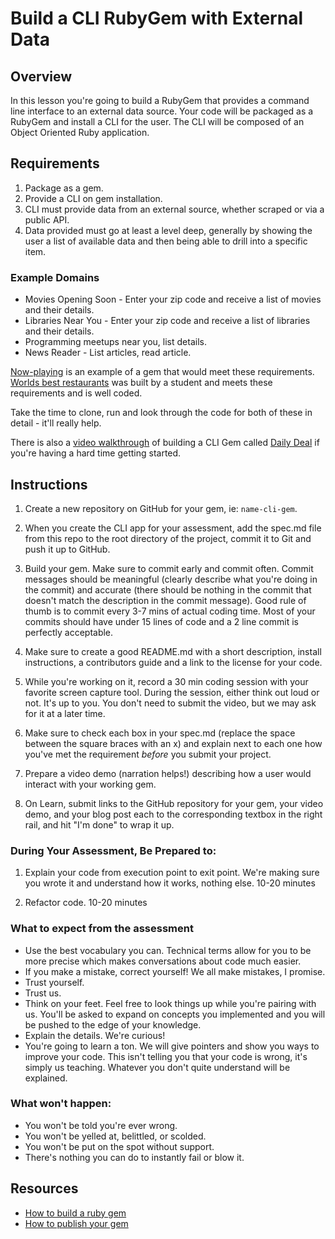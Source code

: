 # Build a CLI RubyGem with External Data

## Overview

In this lesson you're going to build a RubyGem that provides a command line interface to an external data source. Your code will be packaged as a RubyGem and install a CLI for the user. The CLI will be composed of an Object Oriented Ruby application.

## Requirements

1. Package as a gem.
2. Provide a CLI on gem installation.
3. CLI must provide data from an external source, whether scraped or via a public API.
4. Data provided must go at least a level deep, generally by showing the user a list of available data and then being able to drill into a specific item.


### Example Domains

- Movies Opening Soon - Enter your zip code and receive a list of movies and their details.
- Libraries Near You -  Enter your zip code and receive a list of libraries and their details.
- Programming meetups near you, list details.
- News Reader - List articles, read article.

[Now-playing](https://github.com/learn-co-curriculum/now-playing-cli-gem) is an example of a gem that would meet these requirements.
[Worlds best restaurants](https://github.com/dannyd4315/worlds-best-restaurants-cli-gem) was built by a student and meets these requirements and is well coded.

Take the time to clone, run and look through the code for both of these in detail - it'll really help.

There is also a [video walkthrough](https://www.youtube.com/watch?v=_lDExWIhYKI) of building a CLI Gem called [Daily Deal](https://github.com/learn-co-curriculum/daily_deal) if you're having a hard time getting started.

## Instructions

1. Create a new repository on GitHub for your gem, ie: `name-cli-gem`.

2. When you create the CLI app for your assessment, add the spec.md file from this repo to the root directory of the project, commit it to Git and push it up to GitHub.

3. Build your gem. Make sure to commit early and commit often. Commit messages should be meaningful (clearly describe what you're doing in the commit) and accurate (there should be nothing in the commit that doesn't match the description in the commit message). Good rule of thumb is to commit every 3-7 mins of actual coding time. Most of your commits should have under 15 lines of code and a 2 line commit is perfectly acceptable.

4. Make sure to create a good README.md with a short description, install instructions, a contributors guide and a link to the license for your code.

5. While you're working on it, record a 30 min coding session with your favorite screen capture tool. During the session, either think out loud or not. It's up to you. You don't need to submit the video, but we may ask for it at a later time.

6. Make sure to check each box in your spec.md (replace the space between the square braces with an x) and explain next to each one how you've met the requirement *before* you submit your project.

7. Prepare a video demo (narration helps!) describing how a user would interact with your working gem.

8. On Learn, submit links to the GitHub repository for your gem, your video demo, and your blog post each to the corresponding textbox in the right rail, and hit "I'm done" to wrap it up. 


### During Your Assessment, Be Prepared to:

1. Explain your code from execution point to exit point. We're making sure you wrote it and understand how it works, nothing else. 10-20 minutes

2. Refactor code. 10-20 minutes


### What to expect from the assessment

- Use the best vocabulary you can. Technical terms allow for you to be more precise which makes conversations about code much easier.
- If you make a mistake, correct yourself! We all make mistakes, I promise.
- Trust yourself.
- Trust us.
- Think on your feet. Feel free to look things up while you're pairing with us. You'll be asked to expand on concepts you implemented and you will be pushed to the edge of your knowledge.
- Explain the details. We're curious!
- You're going to learn a ton. We will give pointers and show you ways to improve your code. This isn't telling you that your code is wrong, it's simply us teaching. Whatever you don't quite understand will be explained.

### What won't happen:

- You won't be told you're ever wrong.
- You won't be yelled at, belittled, or scolded.
- You won't be put on the spot without support.
- There's nothing you can do to instantly fail or blow it.

## Resources

- [How to build a ruby gem](http://guides.rubygems.org/make-your-own-gem/)
- [How to publish your gem](http://guides.rubygems.org/publishing/)
